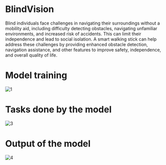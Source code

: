 # BlindVision

Blind individuals face challenges in navigating their surroundings without a mobility aid, including difficulty detecting obstacles, navigating unfamiliar environments, and increased risk of accidents. This can limit their independence and lead to social isolation. A smart walking stick can help address these challenges by providing enhanced obstacle detection, navigation assistance, and other features to improve safety, independence, and overall quality of life.

# Model training
![1](https://user-images.githubusercontent.com/114243701/230757200-74014209-9ba8-4eaa-a2d2-8c48cab61b53.jpg)

# Tasks done by the model
![3](https://user-images.githubusercontent.com/114243701/230757220-08064f8d-d379-407d-bce0-1489f09402a5.jpg)

# Output of the model
![4](https://user-images.githubusercontent.com/114243701/230757248-2d148428-e714-498b-83da-704cac47e584.jpg)
